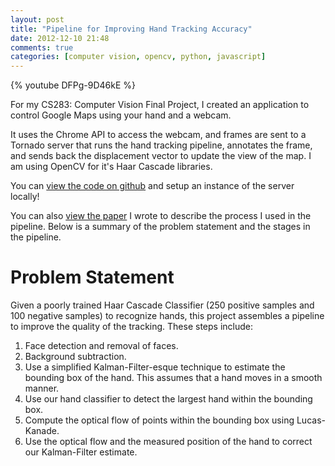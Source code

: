 ```yaml
---
layout: post
title: "Pipeline for Improving Hand Tracking Accuracy"
date: 2012-12-10 21:48
comments: true
categories: [computer vision, opencv, python, javascript]
---
```

{% youtube DFPg-9D46kE %}

For my CS283: Computer Vision Final Project, I created an application to control Google Maps
using your hand and a webcam.

It uses the Chrome API to access the webcam, and frames are sent to a Tornado server that
runs the hand tracking pipeline, annotates the frame, and sends back the displacement
vector to update the view of the map. I am using OpenCV for it's Haar Cascade libraries.

You can [view the code on github](https://github.com/kennyyu/cs283-project)
and setup an instance of the server locally!

You can also [view the paper](https://www.dropbox.com/s/tnyzr1qt8fmnscp/hand-tracking-pipeline.pdf)
I wrote to describe the process I used in the pipeline. Below is a summary of the problem
statement and the stages in the pipeline.

# Problem Statement

Given a poorly trained Haar Cascade Classifier (250 positive samples and 100 negative samples) to recognize hands,
this project assembles a pipeline to improve the quality of the tracking. These steps include:

1.  Face detection and removal of faces.
2.  Background subtraction.
3.  Use a simplified Kalman-Filter-esque technique to estimate the bounding box of the hand. This assumes that a hand moves in a smooth manner.
4.  Use our hand classifier to detect the largest hand within the bounding box.
5.  Compute the optical flow of points within the bounding box using Lucas-Kanade.
6.  Use the optical flow and the measured position of the hand to correct our Kalman-Filter estimate.
